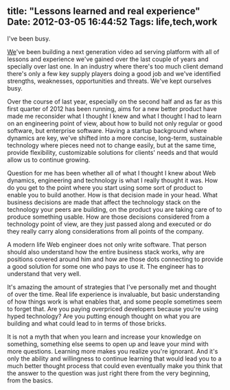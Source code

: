 title: "Lessons learned and real experience"
Date: 2012-03-05 16:44:52
Tags: life,tech,work
---
I've been busy.

<a href="http://selectablemedia.com/">We</a>'ve been building a next generation video ad serving platform with all of lessons and experience we've gained over the last couple of years and specially over last one. In an industry where there's too much client demand there's only a few key supply players doing a good job and we've identified strengths, weaknesses, opportunities and threats. We've kept ourselves busy.

Over the course of last year, especially on the second half and as far as this first quarter of 2012 has been running, aims for a new better product have made me reconsider what I thought I knew and what I thought I had to learn on an engineering point of view, about how to build not only regular or good software, but enterprise software. Having a startup background where dynamics are key, we've shifted into a more concise, long-term, sustainable technology where pieces need not to change easily, but at the same time, provide flexibility, customizable solutions for clients' needs and that would allow us to continue growing.

Question for me has been whether all of what I thought I knew about Web dynamics, engineering and technology is what I really thought it was. How do you get to the point where you start using some sort of product to enable you to build another. How is that decision made in your head. What business decisions are made that affect the technology stack on the technology your peers are building, on the product you are taking care of to produce something usable. How are those decisions considered from a technology point of view, are they just passed along and executed or do they really carry along considerations from all points of the company.

A modern life Web engineer does not only write software. That person should also understand how the entire business stack works, why are positions covered around him and how are those dots connecting to provide a good solution for some one who pays to use it. The engineer has to understand that very well.

It's amazing the amount of strategies that I've personally met and thought of over the time. Real life experience is invaluable, but basic understanding of how things work is what enables that, and some people sometimes seem to forget that. Are you paying overpriced developers because you're using hyped technology? Are you putting enough thought on what you are building and what could lead to in terms of those bricks.

It is not a myth that when you learn and increase your knowledge on something, something else seems to open up and leave your mind with more questions. Learning more makes you realize you're ignorant. And it's only the ability and willingness to continue learning that would lead you to a much better thought process that could even eventually make you think that the answer to the question was just right there from the very beginning, from the basics.